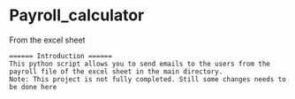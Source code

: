 # Payroll_calculator
From the excel sheet

    ====== Introduction ======
    This python script allows you to send emails to the users from the payroll file of the excel sheet in the main directory.
    Note: This project is not fully completed. Still some changes needs to be done here
    
